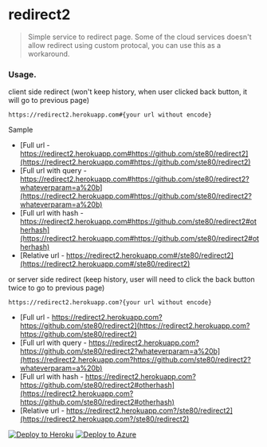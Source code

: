 # redirect2
> Simple service to redirect page.
> Some of the cloud services doesn't allow redirect using custom protocal, you can use this as a workaround.


### Usage.

client side redirect (won't keep history, when user clicked back button, it will go to previous page)

```
https://redirect2.herokuapp.com#{your url without encode}
```

Sample 
* [Full url - https://redirect2.herokuapp.com#https://github.com/ste80/redirect2](https://redirect2.herokuapp.com#https://github.com/ste80/redirect2)
* [Full url with query - https://redirect2.herokuapp.com#https://github.com/ste80/redirect2?whateverparam=a%20b](https://redirect2.herokuapp.com#https://github.com/ste80/redirect2?whateverparam=a%20b)
* [Full url with hash - https://redirect2.herokuapp.com#https://github.com/ste80/redirect2#otherhash](https://redirect2.herokuapp.com#https://github.com/ste80/redirect2#otherhash)
* [Relative url - https://redirect2.herokuapp.com#/ste80/redirect2](https://redirect2.herokuapp.com#/ste80/redirect2)

or server side redirect (keep history, user will need to click the back button twice to go to previous page)

```
https://redirect2.herokuapp.com?{your url without encode}
```

* [Full url - https://redirect2.herokuapp.com?https://github.com/ste80/redirect2](https://redirect2.herokuapp.com?https://github.com/ste80/redirect2)
* [Full url with query - https://redirect2.herokuapp.com?https://github.com/ste80/redirect2?whateverparam=a%20b](https://redirect2.herokuapp.com?https://github.com/ste80/redirect2?whateverparam=a%20b)
* [Full url with hash - https://redirect2.herokuapp.com?https://github.com/ste80/redirect2#otherhash](https://redirect2.herokuapp.com?https://github.com/ste80/redirect2#otherhash)
* [Relative url - https://redirect2.herokuapp.com?/ste80/redirect2](https://redirect2.herokuapp.com?/ste80/redirect2)



[![Deploy to Heroku](https://www.herokucdn.com/deploy/button.svg)](https://heroku.com/deploy?template=https://github.com/ste80/redirect2/tree/master) [![Deploy to Azure](http://azuredeploy.net/deploybutton.png)](https://azuredeploy.net/)
